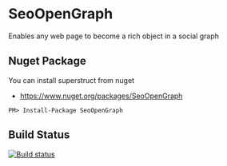 # SeoOpenGraph
Enables any web page to become a rich object in a social graph

Nuget Package
------------
You can install superstruct from nuget
- https://www.nuget.org/packages/SeoOpenGraph

```
PM> Install-Package SeoOpenGraph
```

Build Status
------------
[![Build status](https://ci.appveyor.com/api/projects/status/630wfxfjft6i624j?svg=true)](https://ci.appveyor.com/project/jefersonsv/SeoOpenGraph)
